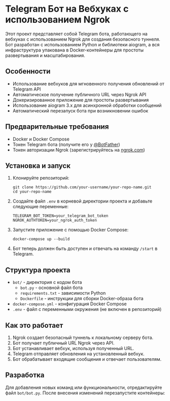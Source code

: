 # Telegram Бот на Вебхуках с использованием Ngrok

Этот проект представляет собой Telegram бота, работающего на вебхуках с использованием Ngrok для создания безопасного туннеля. Бот разработан с использованием Python и библиотеки aiogram, а вся инфраструктура упакована в Docker-контейнеры для простоты развертывания и масштабирования.

## Особенности

- Использование вебхуков для мгновенного получения обновлений от Telegram API
- Автоматическое получение публичного URL через Ngrok API
- Докеризированное приложение для простоты развертывания
- Использование aiogram 3.x для асинхронной обработки сообщений
- Автоматический перезапуск бота при возникновении ошибок

## Предварительные требования

- Docker и Docker Compose
- Токен Telegram бота (получите его у [@BotFather](https://t.me/BotFather))
- Токен авторизации Ngrok (зарегистрируйтесь на [ngrok.com](https://ngrok.com))

## Установка и запуск

1. Клонируйте репозиторий:
   ```
   git clone https://github.com/your-username/your-repo-name.git
   cd your-repo-name
   ```

2. Создайте файл `.env` в корневой директории проекта и добавьте следующие переменные:
   ```
   TELEGRAM_BOT_TOKEN=your_telegram_bot_token
   NGROK_AUTHTOKEN=your_ngrok_auth_token
   ```

3. Запустите приложение с помощью Docker Compose:
   ```
   docker-compose up --build
   ```

4. Бот теперь должен быть доступен и отвечать на команду `/start` в Telegram.

## Структура проекта

- `bot/` - директория с кодом бота
  - `bot.py` - основной файл бота
  - `requirements.txt` - зависимости Python
  - `Dockerfile` - инструкции для сборки Docker-образа бота
- `docker-compose.yml` - конфигурация Docker Compose
- `.env` - файл с переменными окружения (не включен в репозиторий)

## Как это работает

1. Ngrok создает безопасный туннель к локальному серверу бота.
2. Бот получает публичный URL Ngrok через API.
3. Бот устанавливает вебхук, используя полученный URL.
4. Telegram отправляет обновления на установленный вебхук.
5. Бот обрабатывает входящие сообщения и отвечает пользователям.

## Разработка

Для добавления новых команд или функциональности, отредактируйте файл `bot/bot.py`. После внесения изменений перезапустите контейнеры:

